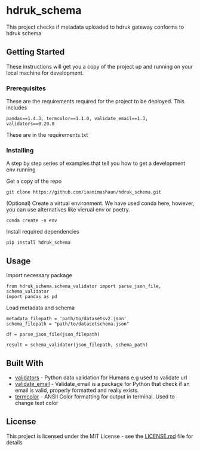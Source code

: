# hdruk_schema

This project checks if metadata uploaded to hdruk gateway conforms to hdruk schema 

## Getting Started

These instructions will get you a copy of the project up and running on your local machine for development.

### Prerequisites

These are the requirements required for the project to be deployed. This includes


```
pandas==1.4.3, termcolor==1.1.0, validate_email==1.3, validators==0.20.0
```

These are in the requirements.txt

### Installing

A step by step series of examples that tell you how to get a development env running

Get a copy of the repo
```
git clone https://github.com/iaanimashaun/hdruk_schema.git
```


(Optional) Create a virtual environment. We have used conda here, however, you can use alternatives like vierual env or poetry. 
```
conda create -n env
```


Install required dependencies
```
pip install hdruk_schema
```





## Usage

Import necessary package
```
from hdruk_schema.schema_validator import parse_json_file, schema_validator
import pandas as pd
```

Load metadata and schema
```
metadata_filepath = 'path/to/datasetsv2.json'
schema_filepath = "path/to/datasetschema.json"

df = parse_json_file(json_filepath)
```

```
result = schema_validator(json_filepath, schema_path)
```


## Built With

* [validators](https://github.com/kvesteri/validators) - Python data validation for Humans e.g used to validate url
* [validate_email](https://github.com/syrusakbary/validate_email) - Validate_email is a package for Python that check if an email is valid, properly formatted and really exists.
* [termcolor](https://pypi.org/project/termcolor) - ANSII Color formatting for output in terminal. Used to change text color




## License

This project is licensed under the MIT License - see the [LICENSE.md](LICENSE.md) file for details

<!-- ## Acknowledgments -->

<!-- * Hat tip to anyone whose code was used
* Inspiration
* etc -->

